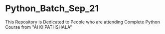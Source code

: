 # Python_Batch_Sep_21
This Repository is Dedicated to People who are attending Complete Python Course from "AI KI PATHSHALA"
